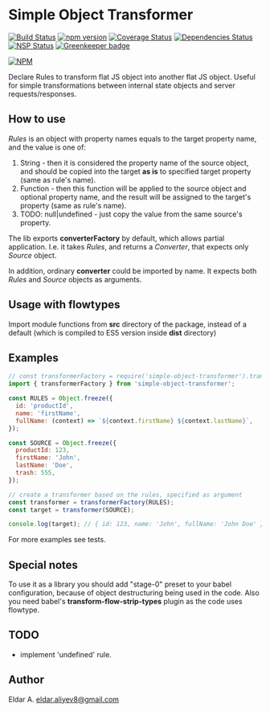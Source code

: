 Simple Object Transformer
=========================

[![Build Status](https://travis-ci.org/aeldar/simple-object-transformer.svg?branch=master)](https://travis-ci.org/aeldar/simple-object-transformer)
[![npm version](https://badge.fury.io/js/simple-object-transformer.svg)](https://badge.fury.io/js/simple-object-transformer)
[![Coverage Status](https://coveralls.io/repos/github/aeldar/simple-object-transformer/badge.svg?branch=master)](https://coveralls.io/github/aeldar/simple-object-transformer?branch=master)
[![Dependencies Status](https://david-dm.org/aeldar/simple-object-transformer.svg)](https://david-dm.org/aeldar/simple-object-transformer)
[![NSP Status](https://nodesecurity.io/orgs/ypsilon/projects/8dcd98f0-333f-4d63-9d2d-84358fe39326/badge)](https://nodesecurity.io/orgs/ypsilon/projects/8dcd98f0-333f-4d63-9d2d-84358fe39326)
[![Greenkeeper badge](https://badges.greenkeeper.io/aeldar/simple-object-transformer.svg)](https://greenkeeper.io/)

[![NPM](https://nodei.co/npm/simple-object-transformer.png)](https://nodei.co/npm/simple-object-transformer/)


Declare Rules to transform flat JS object into another flat JS object.
 Useful for simple transformations between internal state objects
 and server requests/responses.

How to use
----------

_Rules_ is an object with property names equals to the target property name,
and the value is one of:

1. String - then it is considered the property name of the source object,
 and should be copied into the target **as is** to specified target property (same
 as rule's name).
2. Function - then this function will be applied to the source object and optional
 property name, and the result will be assigned to the target's property (same
 as rule's name).
3. TODO: null|undefined - just copy the value from the same source's property.

The lib exports __converterFactory__ by default, which allows partial application.
I.e. it takes _Rules_, and returns a _Converter_, that expects only _Source_ object.

In addition, ordinary __converter__ could be imported by name. It expects both
_Rules_ and _Source_ objects as arguments.

Usage with flowtypes
--------------------
Import module functions from __src__ directory of the package, instead of a default
(which is compiled to ES5 version inside __dist__ directory)

Examples
--------

```javascript
// const transformerFactory = require('simple-object-transformer').transformerFactory;
import { transformerFactory } from 'simple-object-transformer';

const RULES = Object.freeze({
  id: 'productId',
  name: 'firstName',
  fullName: (context) => `${context.firstName} ${context.lastName}`,
});

const SOURCE = Object.freeze({
  productId: 123,
  firstName: 'John',
  lastName: 'Doe',
  trash: 555,
});

// create a transformer based on the rules, specified as argument
const transformer = transformerFactory(RULES);
const target = transformer(SOURCE);

console.log(target); // { id: 123, name: 'John', fullName: 'John Doe' }
```

For more examples see tests.

Special notes
-------------
To use it as a library you should add "stage-0" preset to your babel configuration,
 because of object destructuring being used in the code. Also you need
 babel's __transform-flow-strip-types__ plugin as the code uses flowtype.

TODO
----
* implement 'undefined' rule.

Author
------
Eldar A. <eldar.aliyev8@gmail.com>
